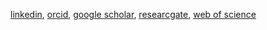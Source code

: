 [linkedin](https://www.linkedin.com/in/jbakosi/), [orcid](https://orcid.org/0000-0002-0604-5555), [google scholar](https://scholar.google.com/citations?user=PqUWW90AAAAJ&hl=en), [researcgate](https://www.researchgate.net/profile/Jozsef_Bakosi), [web of science](https://www.webofscience.com/wos/author/record/1410412)
